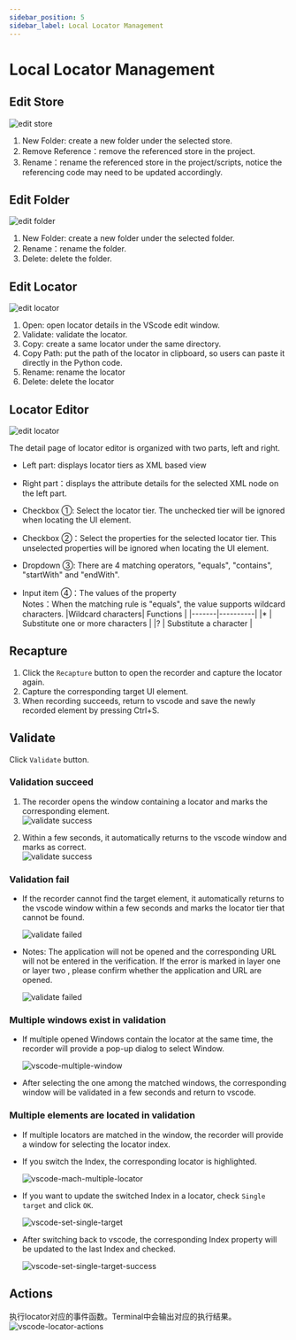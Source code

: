 ```yaml
---
sidebar_position: 5
sidebar_label: Local Locator Management
---
```

# Local Locator Management

## Edit Store

  ![edit store](../../img/vscode-project-store-menu.png)
    
1. New Folder: create a new folder under the selected store.  
2. Remove Reference：remove the referenced store in the project.  
3. Rename：rename the referenced store in the project/scripts, notice the referencing code may need to be updated accordingly. 

## Edit Folder

  ![edit folder](../../img/vscode-project-folder-menu.png)

1. New Folder: create a new folder under the selected folder.  
2. Rename：rename the folder.  
3. Delete: delete the folder.  

## Edit Locator

  ![edit locator](../../img/vscode-project-locator-menu.png)

1. Open: open locator details in the VScode edit window. 
2. Validate: validate the locator.
3. Copy: create a same locator under the same directory.
4. Copy Path: put the path of the locator in clipboard, so users can paste it directly in the Python code.
5. Rename: rename the locator
6. Delete: delete the locator

## Locator Editor
  ![edit locator](../../img/vscode-edit-locator.png)

The detail page of locator editor is organized with two parts, left and right.
- Left part: displays locator tiers as XML based view  
- Right part：displays the attribute details for the selected XML node on the left part.  

- Checkbox ①: Select the locator tier. The unchecked tier will be ignored when locating the UI element.  
- Checkbox ②：Select the properties for the selected locator tier. This unselected properties will be ignored when locating the UI element.  
- Dropdown ③: There are 4 matching operators, "equals", "contains", "startWith" and "endWith".  
  
- Input item ④：The values of the property  
    Notes：When the matching rule is "equals", the value supports wildcard characters.
    |Wildcard characters| Functions                 |
    |-------|----------|
    |*    | Substitute one or more characters |
    |?    | Substitute a character      |

## Recapture
1. Click the `Recapture` button to open the recorder and capture the locator again.
2. Capture the corresponding target UI element.
3. When recording succeeds, return to vscode and save the newly recorded element by pressing Ctrl+S.


## Validate
Click `Validate` button.

### Validation succeed
1. The recorder opens the window containing a locator and  marks the corresponding element.  
  ![validate success](../../img/vscode-validate-success-recorder.png)

2. Within a few seconds, it automatically returns to the vscode window and marks as correct.  
  ![validate success](../../img/vscode-validate-success.png)

### Validation fail
- If the recorder cannot find the target element, it automatically returns to the vscode window within a few seconds and marks the locator tier that cannot be found.

  ![validate failed](../../img/vscode-validate-failed.png)
- Notes: The application will not be opened and the corresponding URL will not be entered in the verification. If the error is marked in layer one or layer two , please confirm whether the application and URL are opened.

  ![validate failed](../../img/vscode-validate-process.png)

### Multiple windows exist in validation
- If multiple opened Windows contain the locator at the same time, the recorder will provide a pop-up dialog to select Window.

  ![vscode-multiple-window](../../img/vscode-multiple-window.png)

- After selecting the one among the matched windows, the corresponding window will be validated in a few seconds and return to vscode.

### Multiple elements are located in validation
- If multiple locators are matched in the window, the recorder will provide a window for selecting the locator index. 
- If you switch the Index, the corresponding locator is highlighted.
  
  ![vscode-mach-multiple-locator](../../img/vscode-mach-multiple-locator.png)

- If you want to update the switched Index in a locator, check `Single target` and click `OK`. 
  
  ![vscode-set-single-target](../../img/vscode-set-single-target.png)

- After switching back to vscode, the corresponding Index property will be updated to the last Index and checked. 
  
  ![vscode-set-single-target-success](../../img/vscode-set-single-target-success.png)

## Actions
执行locator对应的事件函数。Terminal中会输出对应的执行结果。
  ![vscode-locator-actions](../../img/vscode-locator-actions.png)
 
